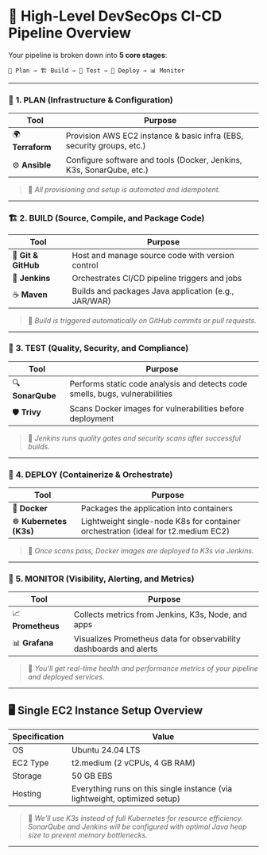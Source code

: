 # 🔧 High-Level DevSecOps CI-CD Pipeline Overview

Your pipeline is broken down into **5 core stages**:

```
📁 Plan → 🏗️ Build → 🧪 Test → 🚀 Deploy → 📊 Monitor
```

---

### 🧭 **1. PLAN** (Infrastructure & Configuration)

| Tool             | Purpose                                                               |
| ---------------- | --------------------------------------------------------------------- |
| 🌍 **Terraform** | Provision AWS EC2 instance & basic infra (EBS, security groups, etc.) |
| ⚙️ **Ansible**   | Configure software and tools (Docker, Jenkins, K3s, SonarQube, etc.)  |

> 📝 *All provisioning and setup is automated and idempotent.*

---

### 🏗️ **2. BUILD** (Source, Compile, and Package Code)

| Tool                | Purpose                                              |
| ------------------- | ---------------------------------------------------- |
| 🔁 **Git & GitHub** | Host and manage source code with version control     |
| 🧩 **Jenkins**      | Orchestrates CI/CD pipeline triggers and jobs        |
| ☕ **Maven**         | Builds and packages Java application (e.g., JAR/WAR) |

> 📝 *Build is triggered automatically on GitHub commits or pull requests.*

---

### 🧪 **3. TEST** (Quality, Security, and Compliance)

| Tool             | Purpose                                                                      |
| ---------------- | ---------------------------------------------------------------------------- |
| 🔍 **SonarQube** | Performs static code analysis and detects code smells, bugs, vulnerabilities |
| 🛡️ **Trivy**    | Scans Docker images for vulnerabilities before deployment                    |

> 📝 *Jenkins runs quality gates and security scans after successful builds.*

---

### 🚀 **4. DEPLOY** (Containerize & Orchestrate)

| Tool                    | Purpose                                                                           |
| ----------------------- | --------------------------------------------------------------------------------- |
| 🐳 **Docker**           | Packages the application into containers                                          |
| ☸️ **Kubernetes (K3s)** | Lightweight single-node K8s for container orchestration (ideal for t2.medium EC2) |

> 📝 *Once scans pass, Docker images are deployed to K3s via Jenkins.*

---

### 📡 **5. MONITOR** (Visibility, Alerting, and Metrics)

| Tool              | Purpose                                                            |
| ----------------- | ------------------------------------------------------------------ |
| 📈 **Prometheus** | Collects metrics from Jenkins, K3s, Node, and apps                 |
| 📊 **Grafana**    | Visualizes Prometheus data for observability dashboards and alerts |

> 📝 *You’ll get real-time health and performance metrics of your pipeline and deployed services.*

---

## 🖥️ Single EC2 Instance Setup Overview

| Specification | Value                                                                      |
| ------------- | -------------------------------------------------------------------------- |
| OS            | Ubuntu 24.04 LTS                                                           |
| EC2 Type      | t2.medium (2 vCPUs, 4 GB RAM)                                              |
| Storage       | 50 GB EBS                                                                  |
| Hosting       | Everything runs on this single instance (via lightweight, optimized setup) |

> 🧠 *We’ll use K3s instead of full Kubernetes for resource efficiency. SonarQube and Jenkins will be configured with optimal Java heap size to prevent memory bottlenecks.*

---
